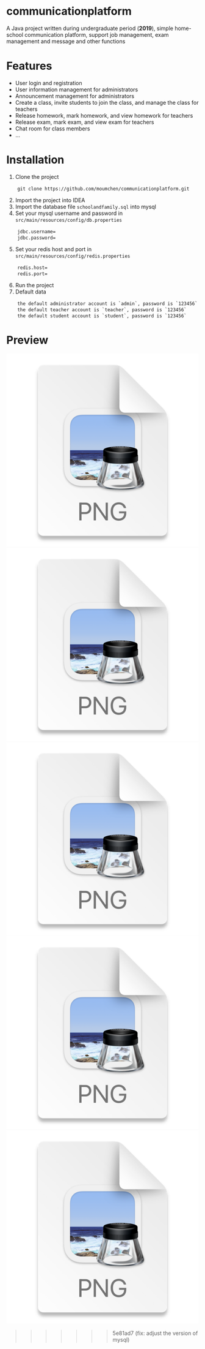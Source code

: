 # communicationplatform
A Java project written during undergraduate period (**2019**), simple home-school communication platform, support job management, exam management and message and other functions

# Features
- User login and registration
- User information management for administrators
- Announcement management for administrators
- Create a class, invite students to join the class, and manage the class for teachers
- Release homework, mark homework, and view homework for teachers
- Release exam, mark exam, and view exam for teachers
- Chat room for class members
- ...

# Installation
1. Clone the project
```shell
    git clone https://github.com/moumchen/communicationplatform.git
```
2. Import the project into IDEA
3. Import the database file `schoolandfamily.sql` into mysql
4. Set your mysql username and password in `src/main/resources/config/db.properties`
```properties
    jdbc.username=
    jdbc.password=
```
5. Set your redis host and port in `src/main/resources/config/redis.properties`
```properties
    redis.host=
    redis.port=
```
6. Run the project
7. Default data
```
    the default administrator account is `admin`, password is `123456` 
    the default teacher account is `teacher`, password is `123456`
    the default student account is `student`, password is `123456`
```

# Preview
![img.png](readme/img.png)
![img_1.png](readme/img_1.png)
![img_2.png](readme/img_2.png)
![img_3.png](readme/img_3.png)
![img_4.png](readme/img_4.png)
>>>>>>> 5e81ad7 (fix: adjust the version of mysql)
